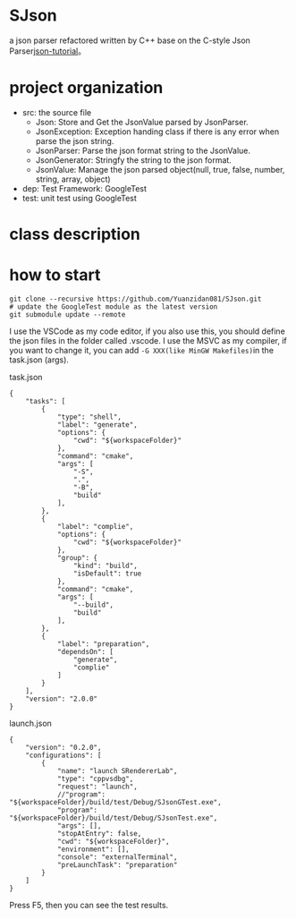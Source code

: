 # SJson
a json parser refactored written by C++ base on the C-style Json Parser[json-tutorial](https://github.com/miloyip/json-tutorial)。

# project organization
+ src: the source file
  + Json: Store and Get the JsonValue parsed by JsonParser. 
  + JsonException: Exception handing class if there is any error when parse the json string.
  + JsonParser: Parse the json format string to the JsonValue.
  + JsonGenerator: Stringfy the string to the json format.
  + JsonValue: Manage the json parsed object(null, true, false, number, string, array, object)
+ dep: Test Framework: GoogleTest
+ test: unit test using GoogleTest

# class description


# how to start
```
git clone --recursive https://github.com/Yuanzidan081/SJson.git
# update the GoogleTest module as the latest version
git submodule update --remote 
```

I use the VSCode as my code editor, if you also use this, you should define the json files in the folder called .vscode. I use the MSVC as my compiler, if you want to change it, you can add `-G XXX(like MinGW Makefiles)`in the task.json (args).

task.json
```
{
    "tasks": [
        {
            "type": "shell",
            "label": "generate",
            "options": {
                "cwd": "${workspaceFolder}"
            },
            "command": "cmake", 
            "args": [
                "-S",
                ".",
                "-B",
                "build"
            ],
        },
        {
            "label": "complie",
            "options": {
                "cwd": "${workspaceFolder}"
            },
            "group": {
                "kind": "build",
                "isDefault": true
            },
            "command": "cmake",
            "args": [
                "--build",
                "build"
            ],
        },
        {
            "label": "preparation",
            "dependsOn": [
                "generate",
                "complie"
            ]
        }
    ],
    "version": "2.0.0"
}
```

launch.json
```
{
    "version": "0.2.0",
    "configurations": [
        {
            "name": "launch SRendererLab",
            "type": "cppvsdbg",
            "request": "launch",
            //"program": "${workspaceFolder}/build/test/Debug/SJsonGTest.exe",
            "program": "${workspaceFolder}/build/test/Debug/SJsonTest.exe",
            "args": [],
            "stopAtEntry": false,
            "cwd": "${workspaceFolder}",
            "environment": [],
            "console": "externalTerminal",
            "preLaunchTask": "preparation"
        }
    ]
}
```

Press F5, then you can see the test results.
